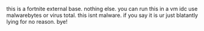 this is a fortnite external base. nothing else. you can run this in a vm idc use malwarebytes or virus total. this isnt malware. if you say it is ur just blatantly lying for no reason. bye!
